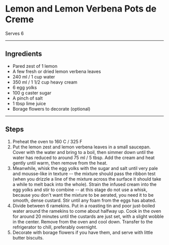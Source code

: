 # Lemon and Lemon Verbena Pots de Creme

Serves 6

---

## Ingredients

* Pared zest of 1 lemon
* A few fresh or dried lemon verbena leaves
* 240 ml / 1 cup water
* 350 ml / 1 1/2 cup heavy cream
* 6 egg yolks
* 100 g caster sugar
* A pinch of salt
* 1 tbsp lime juice
* Borage flowers to decorate (optional)

---

## Steps

1.  Preheat the oven to 160 C / 325 F
2.  Put the lemon zest and lemon verbena leaves in a small saucepan. Cover with the water and bring to a boil, then simmer down until the water has reduced to around 75 ml / 5 tbsp. Add the cream and heat gently until warm, then remove from the heat.
3.  Meanwhile, whisk the egg yolks with the sugar and salt until very pale and mousse-like in texture -- the mixture should pass the ribbon test (when you drizzle a line of the mixture across the surface it should take a while to melt back into the whole). Strain the infused cream into the egg yolks and stir to combine -- at this stage do not use a whisk, because you don't want the mixture to be aerated, you need it to be smooth, dense custard. Stir until any foam from the eggs has abated.
4.  Divide between 6 ramekins. Put in a roasting tin and poor just-boiled water around the ramekins to come about halfway up. Cook in the oven for around 20 minutes until the custards are just set, with a slight wobble in the center. Remove from the oven and cool down. Transfer to the refrigerator to chill, preferably overnight.
5.  Decorate with borage flowers if you have them, and serve with little butter biscuits.